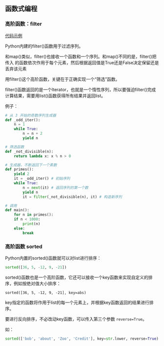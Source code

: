 ## 函数式编程

### 高阶函数：filter

[代码示例](../src/13.py)

Python内建的filter()函数用于过滤序列。

和map()类似，filter()也接收一个函数和一个序列。和map()不同的是，filter()把传入
的函数依次作用于每个元素，然后根据返回值是True还是False决定保留还是丢弃该元素

用filter()这个高阶函数，关键在于正确实现一个“筛选”函数。

filter()函数返回的是一个Iterator，也就是一个惰性序列，所以要强迫filter()完成计算结果，需要用list()函数获得所有结果并返回list。

例子：

```py
# 从 3 开始的奇数序列生成器
def _odd_iter():
    n = 1
    while True:
        n = n + 2
        yield n

# 筛选函数
def _not_divisible(n):
    return lambda x: x % n > 0

# 生成器，不断返回下一个素数
def primes():
    yield 2
    it = _odd_iter() # 初始序列
    while True:
        n = next(it) # 返回序列的第一个数
        yield n
        it = filter(_not_divisible(n), it) # 构造新序列

# 调用
def main():
    for n in primes():
    if n < 1000:
        print(n)
    else:
        break
```

### 高阶函数 sorted

Python内置的sorted()函数就可以对list进行排序：

```py
sorted([36, 5, -12, 9, -21])
```

sorted()函数也是一个高阶函数，它还可以接收一个key函数来实现自定义的排序，例如按绝对值大小排序：

`sorted([36, 5, -12, 9, -21], key=abs)`

key指定的函数将作用于list的每一个元素上，并根据key函数返回的结果进行排序。

要进行反向排序，不必改动key函数，可以传入第三个参数 `reverse=True`。

如：

```py
sorted(['bob', 'about', 'Zoo', 'Credit'], key=str.lower, reverse=True)
```